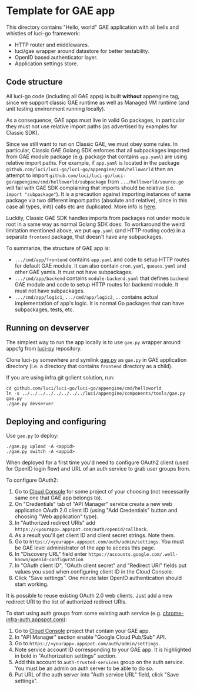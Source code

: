 # Template for GAE app

This directory contains "Hello, world" GAE application with all bells and
whistles of luci-go framework:

*   HTTP router and middlewares.
*   luci/gae wrapper around datastore for better testability.
*   OpenID based authenticator layer.
*   Application settings store.


## Code structure

All luci-go code (including all GAE apps) is built **without** appengine tag,
since we support classic GAE runtime as well as Managed VM runtime (and unit
testing environment running locally).

As a consequence, GAE apps must live in valid Go packages, in particular they
must not use relative import paths (as advertised by examples for Classic SDK).

Since we still want to run on Classic GAE, we must obey some rules.
In particular, Classic GAE Golang SDK enforces that all subpackages imported
from GAE module package (e.g. package that contains `app.yaml`) are using
relative import paths. For example, if `app.yaml` is located in the package
`github.com/luci/luci-go/luci-go/appengine/cmd/helloworld` then an attempt to
import `github.com/luci/luci-go/luci-go/appengine/cmd/helloworld/subpackage`
from `.../helloworld/source.go` will fail with GAE SDK complaining that imports
should be relative (i.e. `import "subpackage"`). It is a precaution against
importing instances of same package via two different import paths (absolute and
relative), since in this case all types, init() calls etc are duplicated. More
info is [here](https://groups.google.com/forum/#!topic/google-appengine-go/dNhqV6PBqVc).

Luckily, Classic GAE SDK handles imports from packages not under module root
in a same way as normal Golang SDK does. To workaround the weird limitation
mentioned above, we put `app.yaml` (and HTTP routing code) in a separate
`frontend` package, that doesn't have any subpackages.

To summarize, the structure of GAE app is:

*   `.../cmd/app/frontend` contains `app.yaml` and code to setup HTTP routes for
    default GAE module. It can also contain `cron.yaml`, `queues.yaml` and other
    GAE yamls. It must not have subpackages.
*   `.../cmd/app/backend` contains `module-backend.yaml` that defines `backend`
    GAE module and code to setup HTTP routes for backend module. It must not
    have subpackages.
*   `.../cmd/app/logic1`, `.../cmd/app/logic2`, ... contains actual
    implementation of app's logic. It is normal Go packages that can have
    subpackages, tests, etc.


## Running on devserver

The simplest way to run the app locally is to use `gae.py` wrapper around
appcfg from [luci-py](https://github.com/luci/luci-py) repository.

Clone luci-py somewhere and symlink
[gae.py](https://github.com/luci/luci-py/blob/master/appengine/components/tools/gae.py)
as `gae.py` in GAE application directory (i.e. a directory that contains
`frontend` directory as a child).

If you are using infra.git gclient solution, run:

```shell
cd github.com/luci/luci-go/luci-go/appengine/cmd/helloworld
ln -s ../../../../../../../../luci/appengine/components/tools/gae.py gae.py
./gae.py devserver
```

## Deploying and configuring

Use `gae.py` to deploy:

```shell
./gae.py upload -A <appid>
./gae.py switch -A <appid>
```

When deployed for a first time you'd need to configure OAuth2 client (used for
OpenID login flow) and URL of an auth service to grab user groups from.

To configure OAuth2:

1.  Go to [Cloud Console](https://console.developers.google.com) for some
    project of your choosing (not necessarily same one that GAE app belongs to).
1.  On "Credentials" tab of "API Manager" service create a new web application
    OAuth 2.0 client ID (using "Add Credentials" button and choosing "Web
    application" type).
1.  In "Authorized redirect URIs" add
    `https://<yourapp>.appspot.com/auth/openid/callback`.
1.  As a result you'll get client ID and client secret strings. Note them.
1.  Go to `https://<yourapp>.appspot.com/auth/admin/settings`. You must be GAE
    level administrator of the app to access this page.
1.  In "Discovery URL" field enter `https://accounts.google.com/.well-known/openid-configuration`
1.  In "OAuth client ID", "OAuth client secret" and "Redirect URI" fields put
    values you used when configuring client ID in the Cloud Console.
1.  Click "Save settings". One minute later OpenID authentication should start
    working.

It is possible to reuse existing OAuth 2.0 web clients. Just add a new redirect
URI to the list of authorized redirect URIs.

To start using auth groups from some existing auth service
(e.g. [chrome-infra-auth.appspot.com](https://chrome-infra-auth.appspot.com)):

1.  Go to [Cloud Console](https://console.developers.google.com) project that
    contain your GAE app.
1.  In "API Manager" section enable "Google Cloud Pub/Sub" API.
1.  Go to `https://<yourapp>.appspot.com/auth/admin/settings`.
1.  Note service account ID corresponding to your GAE app. It is highlighted in
    bold in "Authorization settings" section.
1.  Add this account to `auth-trusted-services` group on the auth service. You
    must be an admin on auth server to be able to do so.
1.  Put URL of the auth server into "Auth service URL" field, click
    "Save settings".

